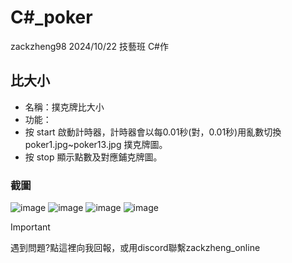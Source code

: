 # C#_poker
zackzheng98 2024/10/22 技藝班 C#作 
## 比大小
* 名稱：撲克牌比大小
* 功能：
* 按 start 啟動計時器，計時器會以每0.01秒(對，0.01秒)用亂數切換poker1.jpg~poker13.jpg 撲克牌圖。
* 按 stop 顯示點數及對應鋪克牌圖。
### 截圖
![image](https://hackmd.io/_uploads/ByleHaNg1x.png)
![image](https://hackmd.io/_uploads/S15lrp4xyx.png)
![image](https://hackmd.io/_uploads/rJdWSa4xJl.png)
![image](https://hackmd.io/_uploads/ryuDB6NeJl.png)

> [!IMPORTANT]  
> 遇到問題?點這裡向我回報，或用discord聯繫zackzheng_online
